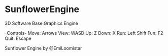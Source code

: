 # SunflowerEngine
3D Software Base Graphics Engine

-Controls-
Move: Arrows
View: WASD
Up: Z
Down: X
Run: Left Shift
Fun: F2
Quit: Escape

Sunflower Engine by @EmiLoomistar
